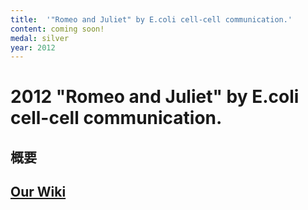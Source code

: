 ```yaml
---
title:  '"Romeo and Juliet" by E.coli cell-cell communication.'
content: coming soon!
medal: silver
year: 2012
---
```

# 2012 "Romeo and Juliet" by E.coli cell-cell communication.

## 概要

## [Our Wiki](https://2012.igem.org/Team:Tokyo_Tech)
